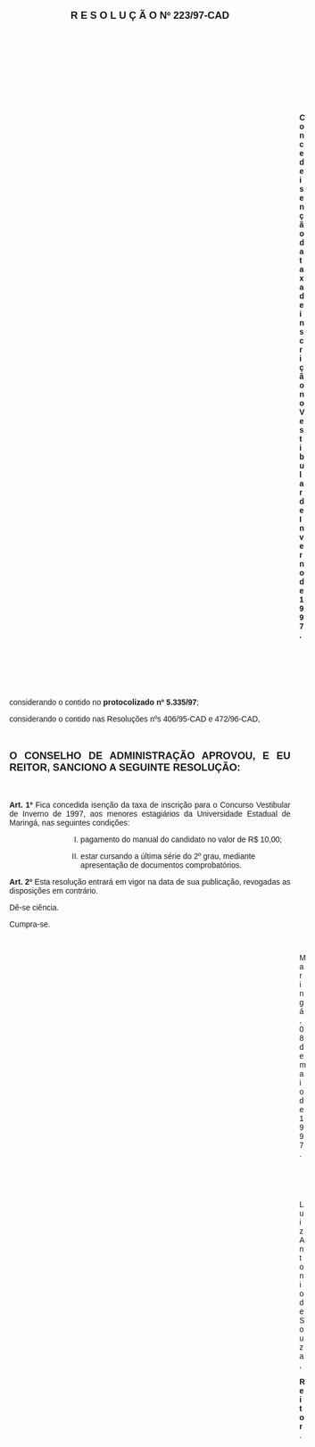<BODY>

<B><FONT FACE="Arial" SIZE=4><P ALIGN="CENTER">R E S O L U &Ccedil; &Atilde; O   Nº 223/97-CAD</P>
</B></FONT><FONT FACE="Arial">
<P>&nbsp;</P>
<P>&nbsp;</P>
<P>&nbsp;</P>
<P>&nbsp;</P>
<P>&nbsp;</P><DIR>
<DIR>
<DIR>
<DIR>
<DIR>
<DIR>
<DIR>
<DIR>
<DIR>
<DIR>
<DIR>
<DIR>
<DIR>

<B><P ALIGN="JUSTIFY">Concede isen&ccedil;&atilde;o da taxa de inscri&ccedil;&atilde;o no Vestibular de Inverno de 1997.</P>

</B><P>&nbsp;</P>
<P>&nbsp;</P>
<P>&nbsp;</P></DIR>
</DIR>
</DIR>
</DIR>
</DIR>
</DIR>
</DIR>
</DIR>
</DIR>
</DIR>
</DIR>
</DIR>
</DIR>

<P>&#9;&#9;considerando o contido no <B>protocolizado nº 5.335/97</B>;</P>
<P ALIGN="JUSTIFY">&#9;&#9;considerando o contido nas Resolu&ccedil;&otilde;es nºs 406/95-CAD e 472/96-CAD,</P>
<P ALIGN="JUSTIFY"></P>
<P ALIGN="JUSTIFY">&nbsp;</P>
</FONT><B><FONT FACE="Arial" SIZE=4><P ALIGN="JUSTIFY">O CONSELHO DE ADMINISTRA&Ccedil;&Atilde;O APROVOU, E EU REITOR, SANCIONO A SEGUINTE RESOLU&Ccedil;&Atilde;O:</P>
</B></FONT><FONT FACE="Arial"><P ALIGN="JUSTIFY"></P>
<P ALIGN="JUSTIFY">&nbsp;</P>
<P ALIGN="JUSTIFY">&#9;&#9;<B>Art. 1º </B>Fica concedida isen&ccedil;&atilde;o da taxa de inscri&ccedil;&atilde;o para o Concurso Vestibular de Inverno de 1997, aos menores estagi&aacute;rios da Universidade Estadual de Maring&aacute;, nas seguintes condi&ccedil;&otilde;es:</P>
<OL TYPE="I">
<DIR>
<DIR>

<OL TYPE="I">

<P ALIGN="JUSTIFY"><LI>pagamento do manual do candidato no valor de R$ 10,00;</LI></P>
<P ALIGN="JUSTIFY"><LI>estar cursando a &uacute;ltima s&eacute;rie do 2º grau, mediante apresenta&ccedil;&atilde;o de documentos comprobat&oacute;rios.</LI></P></OL>
</DIR>
</DIR>
</OL>

<P ALIGN="JUSTIFY">&#9;&#9;<B>Art. 2º</B> Esta resolu&ccedil;&atilde;o entrar&aacute; em vigor na data de sua publica&ccedil;&atilde;o, revogadas as disposi&ccedil;&otilde;es em contr&aacute;rio.</P>
<P>&#9;&#9;D&ecirc;-se ci&ecirc;ncia.</P>
<P>&#9;&#9;Cumpra-se.</P>

<P>&nbsp;</P><DIR>
<DIR>
<DIR>
<DIR>
<DIR>
<DIR>
<DIR>
<DIR>
<DIR>
<DIR>
<DIR>
<DIR>
<DIR>

<P>Maring&aacute;, 08 de maio de 1997.</P>

<P>&nbsp;</P>
<P>&nbsp;</P>
<P>Luiz Antonio de Souza,</P>
<B><P>Reitor</B>.</P>

</FONT><FONT FACE="Arial" SIZE=2><P>&nbsp;</P>
<P>&nbsp;</P></DIR>
</DIR>
</DIR>
</DIR>
</DIR>
</DIR>
</DIR>
</DIR>
</DIR>
</DIR>
</DIR>
</DIR>
</DIR>
</FONT></BODY>
